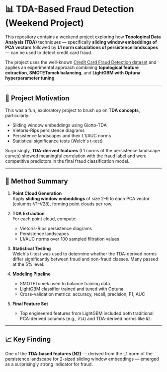 # 📊 TDA-Based Fraud Detection (Weekend Project)

This repository contains a weekend project exploring how **Topological Data Analysis (TDA)** techniques — specifically **sliding window embeddings of PCA vectors** followed by **L1 norm calculations of persistence landscapes** — can be used to detect credit card fraud. 

The project uses the well-known [Credit Card Fraud Detection dataset](https://www.kaggle.com/datasets/mlg-ulb/creditcardfraud) and applies an experimental approach combining **topological feature extraction**, **SMOTETomek balancing**, and **LightGBM with Optuna hyperparameter tuning**.

---

## 🧠 Project Motivation

This was a fun, exploratory project to brush up on **TDA concepts**, particularly:
- Sliding window embeddings using Giotto-TDA
- Vietoris-Rips persistence diagrams
- Persistence landscapes and their L1/AUC norms
- Statistical significance tests (Welch's t-test)

Surprisingly, **TDA-derived features** (L1 norms of the persistence landscape curves) showed meaningful correlation with the fraud label and were competitive predictors in the final fraud classification model.

---

## 🔬 Method Summary

1. **Point Cloud Generation**  
   Apply **sliding window embeddings** of size 2–9 to each PCA vector (columns V1–V28), forming point clouds per row.

2. **TDA Extraction**  
   For each point cloud, compute:
   - Vietoris-Rips persistence diagrams
   - Persistence landscapes
   - L1/AUC norms over 100 sampled filtration values

3. **Statistical Testing**  
   Welch's t-test was used to determine whether the TDA-derived norms differ significantly between fraud and non-fraud classes. Many passed at the 5% level.

4. **Modeling Pipeline**
   - SMOTETomek used to balance training data
   - LightGBM classifier trained and tuned with Optuna
   - Cross-validation metrics: accuracy, recall, precision, F1, AUC

5. **Final Feature Set**
   - Top engineered features from LightGBM included both traditional PCA-derived columns (e.g., `V14`) and TDA-derived norms like `N2`.

---

## 📈 Key Finding

One of the **TDA-based features (N2)** — derived from the L1 norm of the persistence landscape for 2-sized sliding window embeddings — emerged as a surprisingly strong indicator for fraud.
